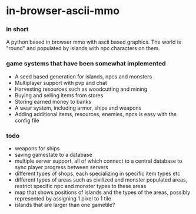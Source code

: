 # in-browser-ascii-mmo

### in short
A python based in browser mmo with ascii based graphics.
The world is "round" and populated by islands with npc characters on them.

### game systems that have been somewhat implemented
- A seed based generation for islands, npcs and monsters
- Multiplayer support with pvp and chat
- Harvesting resources such as woodcutting and mining
- Buying and selling items from stores
- Storing earned money to banks
- A wear system, including armor, ships and weapons
- Adding additional items, resources, enemies, npcs is easy with the config file

### todo
- weapons for ships
- saving gamestate to a database
- multiple server support, all of which connect to a central database to sync player progress between servers
- different types of shops, each specializing in specific item types etc
- different types of areas such as civilized and monster populated areas, restrict specific npc and monster types to these areas
- map that shows positions of islands and the types of the areas, possibly represented by assigning 1 pixel to 1 tile
- islands that are larger than one gametile?

